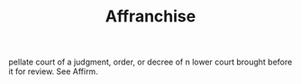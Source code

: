 ---
title: Affranchise
letter: A
permalink: "/definitions/affranchise.html"
body: pellate court of a judgment, order, or decree of n lower court brought before
  it for review. See Affirm.
published_at: '2018-07-07'
source: Black's Law Dictionary
layout: post
---